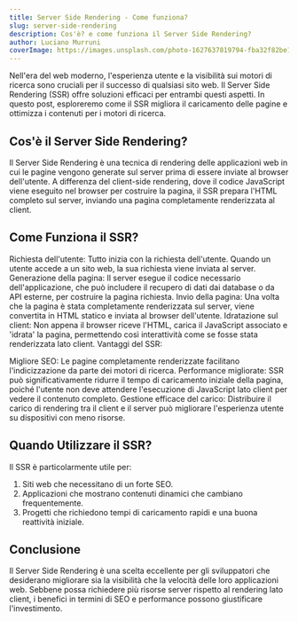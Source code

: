 ```yaml
---
title: Server Side Rendering - Come funziona?
slug: server-side-rendering
description: Cos'è? e come funziona il Server Side Rendering?
author: Luciano Murruni
coverImage: https://images.unsplash.com/photo-1627637819794-fba32f82be16?q=80&w=3132&auto=format&fit=crop&ixlib=rb-4.0.3&ixid=M3wxMjA3fDB8MHxwaG90by1wYWdlfHx8fGVufDB8fHx8fA%3D%3D&auto=format&fit=crop&w=928&q=80
---
```



Nell'era del web moderno, l'esperienza utente e la visibilità sui motori di ricerca sono cruciali per il successo di qualsiasi sito web. Il Server Side Rendering (SSR) offre soluzioni efficaci per entrambi questi aspetti. In questo post, esploreremo come il SSR migliora il caricamento delle pagine e ottimizza i contenuti per i motori di ricerca.


## Cos'è il Server Side Rendering?


Il Server Side Rendering è una tecnica di rendering delle applicazioni web in cui le pagine vengono generate sul server prima di essere inviate al browser dell'utente. A differenza del client-side rendering, dove il codice JavaScript viene eseguito nel browser per costruire la pagina, il SSR prepara l'HTML completo sul server, inviando una pagina completamente renderizzata al client.


## Come Funziona il SSR?


Richiesta dell'utente: Tutto inizia con la richiesta dell'utente. Quando un utente accede a un sito web, la sua richiesta viene inviata al server.
Generazione della pagina: Il server esegue il codice necessario dell'applicazione, che può includere il recupero di dati dai database o da API esterne, per costruire la pagina richiesta.
Invio della pagina: Una volta che la pagina è stata completamente renderizzata sul server, viene convertita in HTML statico e inviata al browser dell'utente.
Idratazione sul client: Non appena il browser riceve l'HTML, carica il JavaScript associato e 'idrata' la pagina, permettendo così interattività come se fosse stata renderizzata lato client.
Vantaggi del SSR:


Migliore SEO: Le pagine completamente renderizzate facilitano l'indicizzazione da parte dei motori di ricerca.
Performance migliorate: SSR può significativamente ridurre il tempo di caricamento iniziale della pagina, poiché l'utente non deve attendere l'esecuzione di JavaScript lato client per vedere il contenuto completo.
Gestione efficace del carico: Distribuire il carico di rendering tra il client e il server può migliorare l'esperienza utente su dispositivi con meno risorse.


## Quando Utilizzare il SSR?


Il SSR è particolarmente utile per:


1. Siti web che necessitano di un forte SEO.
1. Applicazioni che mostrano contenuti dinamici che cambiano frequentemente.
1. Progetti che richiedono tempi di caricamento rapidi e una buona reattività iniziale.


## Conclusione


Il Server Side Rendering è una scelta eccellente per gli sviluppatori che desiderano migliorare sia la visibilità che la velocità delle loro applicazioni web. Sebbene possa richiedere più risorse server rispetto al rendering lato client, i benefici in termini di SEO e performance possono giustificare l'investimento.
